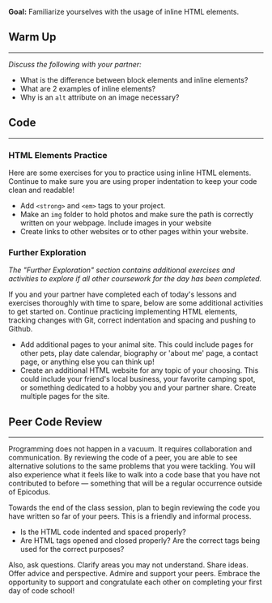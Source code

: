 **Goal:**  Familiarize yourselves with the usage of inline HTML elements.

## Warm Up

<hr />

_Discuss the following with your partner:_

* What is the difference between block elements and inline elements?
* What are 2 examples of inline elements?
* Why is an `alt` attribute on an image necessary?

## Code

<hr />

### HTML Elements Practice

Here are some exercises for you to practice using inline HTML elements. Continue to make sure you are using proper indentation to keep your code clean and readable!

* Add  `<strong>` and `<em>` tags to your project.
* Make an `img` folder to hold photos and make sure the path is correctly written on your webpage. Include images in your website
* Create links to other websites or to other pages within your website.

### Further Exploration

_The "Further Exploration" section contains additional exercises and activities to explore if all other coursework for the day has been completed._

If you and your partner have completed each of today's lessons and exercises thoroughly with time to spare, below are some additional activities to get started on. Continue practicing implementing HTML elements, tracking changes with Git, correct indentation and spacing and pushing to Github.

* Add additional pages to your animal site. This could include pages for other pets, play date calendar, biography or 'about me' page, a contact page, or anything else you can think up!
* Create an additional HTML website for any topic of your choosing. This could include your friend's local business, your favorite camping spot, or something dedicated to a hobby you and your partner share. Create multiple pages for the site.

## Peer Code Review
<hr />

Programming does not happen in a vacuum. It requires collaboration and communication. By reviewing the code of a peer, you are able to see alternative solutions to the same problems that you were tackling. You will also experience what it feels like to walk into a code base that you have not contributed to before — something that will be a regular occurrence outside of Epicodus.

Towards the end of the class session, plan to begin reviewing the code you have written so far of your peers. This is a friendly and informal process.

* Is the HTML code indented and spaced properly?
* Are HTML tags opened and closed properly? Are the correct tags being used for the correct purposes?

Also, ask questions. Clarify areas you may not understand. Share ideas. Offer advice and perspective. Admire and support your peers. Embrace the opportunity to support and congratulate each other on completing your first day of code school! 
